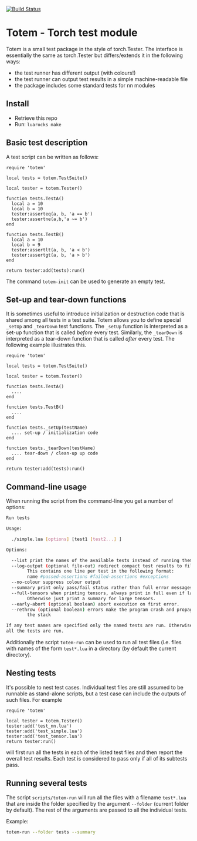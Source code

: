 [![Build Status](https://travis-ci.org/deepmind/torch-totem.svg?branch=master)](https://travis-ci.org/deepmind/torch-totem)

# Totem - Torch test module

Totem is a small test package in the style of torch.Tester. The interface is
essentially the same as torch.Tester but differs/extends it in the following
ways:

* the test runner has different output (with colours!)
* the test runner can output test results in a simple machine-readable file
* the package includes some standard tests for nn modules

## Install
* Retrieve this repo
* Run: `luarocks make`

## Basic test description

A test script can be written as follows:

    require 'totem'

    local tests = totem.TestSuite()

    local tester = totem.Tester()

    function tests.TestA()
      local a = 10
      local b = 10
      tester:asserteq(a, b, 'a == b')
      tester:assertne(a,b,'a ~= b')
    end

    function tests.TestB()
      local a = 10
      local b = 9
      tester:assertlt(a, b, 'a < b')
      tester:assertgt(a, b, 'a > b')
    end

    return tester:add(tests):run()

The command `totem-init` can be used to generate an empty test.

## Set-up and tear-down functions
It is sometimes useful to introduce initialization or destruction code that
is shared among all tests in a test suite. Totem allows you to define special
`_setUp` and `_tearDown` test functions. The `_setUp` function is interpreted
as a set-up function that is called *before* every test. Similarly, the
`_tearDown` is interpreted as a tear-down function that is called *after*
every test. The following example illustrates this.

    require 'totem'

    local tests = totem.TestSuite()

    local tester = totem.Tester()

    function tests.TestA()
      ....
    end

    function tests.TestB()
      ....
    end

    function tests._setUp(testName)
      .... set-up / initialization code
    end

    function tests._tearDown(testName)
      .... tear-down / clean-up up code
    end

    return tester:add(tests):run()


## Command-line usage

When running the script from the command-line you get a number of options:

```sh
Run tests

Usage:

  ./simple.lua [options] [test1 [test2...] ]

Options:

  --list print the names of the available tests instead of running them.
  --log-output (optional file-out) redirect compact test results to file.
        This contains one line per test in the following format:
        name #passed-assertions #failed-assertions #exceptions
  --no-colour suppress colour output
  --summary print only pass/fail status rather than full error messages.
  --full-tensors when printing tensors, always print in full even if large.
        Otherwise just print a summary for large tensors.
  --early-abort (optional boolean) abort execution on first error.
  --rethrow (optional boolean) errors make the program crash and propagate up
        the stack

If any test names are specified only the named tests are run. Otherwise
all the tests are run.
```

Additionally the script `totem-run` can be used to run all test files (i.e.
files with names of the form `test*.lua` in a directory (by default the current
directory).

## Nesting tests

It's possible to nest test cases. Individual test files are still assumed to be
runnable as stand-alone scripts, but a test case can include the outputs of
such files. For example

    require 'totem'

    local tester = totem.Tester()
    tester:add('test_nn.lua')
    tester:add('test_simple.lua')
    tester:add('test_tensor.lua')
    return tester:run()

will first run all the tests in each of the listed test files and then report
the overall test results. Each test is considered to pass only if all of its
subtests pass.


## Running several tests

The script `scripts/totem-run` will run all the files with a filename
`test*.lua` that are inside the folder specified by the argument `--folder`
(current folder by default). The rest of the arguments are passed to all the
individual tests.

Example:

```sh
totem-run --folder tests --summary
```

